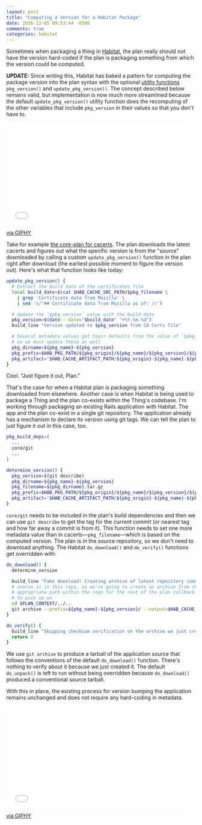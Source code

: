 ```yaml
---
layout: post
title: "Computing a Version for a Habitat Package"
date: 2016-12-05 09:53:44 -0500
comments: true
categories: habitat
---
```


Sometimes when packaging a thing in [Habitat](https://www.habitat.sh/), the plan really should not have the version hard-coded if the plan is packaging something from which the version could be computed.

<!-- more -->

**UPDATE:** Since writing this, Habitat has baked a pattern for computing the package version into the plan syntax with the optional [utility functions](https://www.habitat.sh/docs/reference/plan-syntax/#utility-functions) `pkg_version()` and `update_pkg_version()`. The concept described below remains valid, but implementation is now much more streamlined because the default `update_pkg_version()` utility function does the recomputing of the other variables that include `pkg_version` in their values so that you don't have to.

<iframe src="//giphy.com/embed/13RBYnxA3RBpOU?html5=true" width="480" height="270" frameBorder="0" class="giphy-embed" allowFullScreen></iframe><p><a href="https://giphy.com/gifs/realitytvgifs-lady-gaga-work-13RBYnxA3RBpOU">via GIPHY</a></p>

Take for example [the core-plan for cacerts](https://github.com/habitat-sh/core-plans/blob/master/cacerts/plan.sh). The plan downloads the latest cacerts and figures out what the specific version is from the "source" downloaded by calling a custom `update_pkg_version()` function in the plan right after download (the earliest possible moment to figure the version out). Here's what that function looks like today:

```bash cacert version look up
update_pkg_version() {
  # Extract the build date of the certificates file
  local build_date=$(cat $HAB_CACHE_SRC_PATH/$pkg_filename \
    | grep 'Certificate data from Mozilla' \
    | sed 's/^## Certificate data from Mozilla as of: //')

  # Update the `$pkg_version` value with the build date
  pkg_version=$(date --date="$build_date" "+%Y.%m.%d")
  build_line "Version updated to $pkg_version from CA Certs file"

  # Several metadata values get their defaults from the value of `$pkg_version`
  # so we must update these as well
  pkg_dirname=${pkg_name}-${pkg_version}
  pkg_prefix=$HAB_PKG_PATH/${pkg_origin}/${pkg_name}/${pkg_version}/${pkg_release}
  pkg_artifact="$HAB_CACHE_ARTIFACT_PATH/${pkg_origin}-${pkg_name}-${pkg_version}-${pkg_release}-${pkg_target}.${_artifact_ext}"
}
```

Cool. "Just figure it out, Plan."

That's the case for when a Habitat plan is packaging something downloaded from elsewhere. Another case is when Habitat is being used to package a Thing and the plan co-exists within the Thing's codebase. I'm working through packaging an existing Rails application with Habitat. The app and the plan co-exist in a single git repository. The application already has a mechanism to declare its version using git tags. We can tell the plan to just figure it out in this case, too.

```bash app in git repo: version lookup
pkg_build_deps=(
  ...
  core/git
  ...
)

determine_version() {
  pkg_version=$(git describe)
  pkg_dirname=${pkg_name}-${pkg_version}
  pkg_filename=${pkg_dirname}.tar.gz
  pkg_prefix=$HAB_PKG_PATH/${pkg_origin}/${pkg_name}/${pkg_version}/${pkg_release}
  pkg_artifact="$HAB_CACHE_ARTIFACT_PATH/${pkg_origin}-${pkg_name}-${pkg_version}-${pkg_release}-${pkg_target}.${_artifact_ext}"
}
```

`core/git` needs to be included in the plan's build dependencies and then we can use `git describe` to get the tag for the current commit (or nearest tag and how far away a commit is from it). This function needs to set one more metadata value than in cacerts—`pkg_filename`—which is based on the computed version. The plan is _in_ the source repository, so we don't need to download anything. The Habitat `do_download()` and `do_verify()` functions get overridden with:

```bash app in git repo: fake out download
do_download() {
  determine_version

  build_line "Fake download! Creating archive of latest repository commit."
  # source is in this repo, so we're going to create an archive from the
  # appropriate path within the repo for the rest of the plan callback chain
  # to pick up on
  cd $PLAN_CONTEXT/../..
  git archive --prefix=${pkg_name}-${pkg_version}/ --output=$HAB_CACHE_SRC_PATH/${pkg_filename} HEAD src/
}

do_verify() {
  build_line "Skipping checksum verification on the archive we just created."
  return 0
}
```

We use `git archive` to produce a tarball of the application source that follows the conventions of the default `do_download()` function. There's nothing to verify about it because we just created it. The default `do_unpack()` is left to run without being overridden because `do_download()` produced a conventional source tarball.

With this in place, the existing process for version bumping the application remains unchanged and does not require any hard-coding in metadata.

<iframe src="//giphy.com/embed/l3nWqD4ViFej9REAw?html5=true" width="480" height="269" frameBorder="0" class="giphy-embed" allowFullScreen></iframe><p><a href="https://giphy.com/gifs/laughing-laugh-bill-nye-l3nWqD4ViFej9REAw">via GIPHY</a></p>
